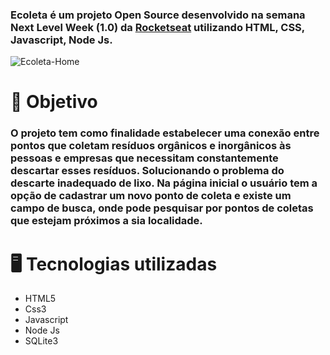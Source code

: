 <h3> Ecoleta é um projeto Open Source desenvolvido na semana Next Level Week (1.0) da <a href= "https://rocketseat.com.br/" >Rocketseat</a> utilizando HTML, CSS, Javascript, Node Js.</h3>

![Ecoleta-Home](https://user-images.githubusercontent.com/66525064/113577084-15322280-95f7-11eb-884c-1e0efd3a1980.png)

<h1>🚀 Objetivo </h1>
<h3> O projeto tem como finalidade estabelecer uma conexão entre pontos que coletam resíduos orgânicos e inorgânicos às pessoas e empresas que necessitam constantemente descartar esses resíduos. Solucionando o problema do descarte inadequado de lixo. Na página inicial o usuário tem a opção de cadastrar um novo ponto de coleta e existe um campo de busca, onde pode pesquisar por pontos de coletas que estejam próximos a sia localidade. </h3>

<h1>🖥️ Tecnologias utilizadas </h1>

<ul>
  <li> HTML5 </li>
  <li> Css3 </li>
  <li> Javascript </li>
  <li> Node Js </li>
  <li> SQLite3 </li>  
</ul>
